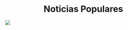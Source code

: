 # <div align="center">Noticias Populares</div> 

![](https://github.com/nabucoanalista/portfolio-sites/blob/main/site%20noticias%20da%20cidade/202402110145_1.gif)
